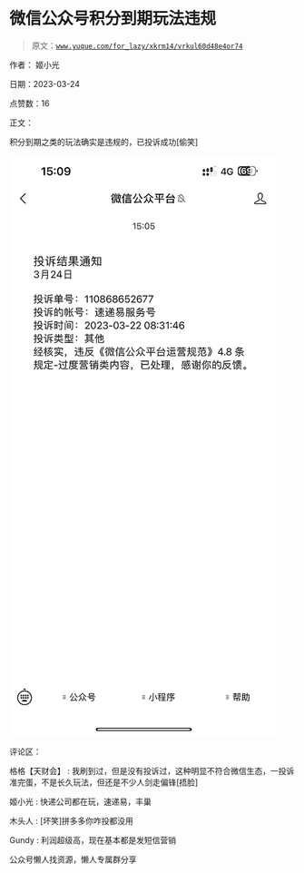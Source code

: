 # 微信公众号积分到期玩法违规

> 原文：[`www.yuque.com/for_lazy/xkrm14/vrkul60d48e4or74`](https://www.yuque.com/for_lazy/xkrm14/vrkul60d48e4or74)



作者： 姬小光



日期：2023-03-24



点赞数：16



正文：



积分到期之类的玩法确实是违规的，已投诉成功[偷笑]



![](img/f80ccfa24347048374f5530805669e49.png)  

评论区：



格格【天财会】 : 我刷到过，但是没有投诉过，这种明显不符合微信生态，一投诉准完蛋，不是长久玩法，但还是不少人剑走偏锋[捂脸]



姬小光 : 快递公司都在玩，速递易，丰巢



木头人 : [坏笑]拼多多你咋投都没用



Gundy : 利润超级高，现在基本都是发短信营销



公众号懒人找资源，懒人专属群分享

</ne-p>